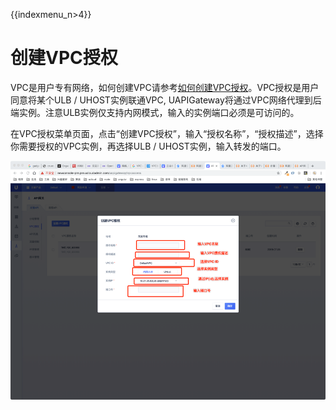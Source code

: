 {{indexmenu_n>4}}

# 创建VPC授权

VPC是用户专有网络，如何创建VPC请参考[如何创建VPC授权]((https://docs.ucloud.cn/network/vpc/index))。VPC授权是用户同意将某个ULB / UHOST实例联通VPC, UAPIGateway将通过VPC网络代理到后端实例。注意ULB实例仅支持内网模式，输入的实例端口必须是可访问的。

在VPC授权菜单页面，点击“创建VPC授权”，输入“授权名称”，“授权描述”，选择你需要授权的VPC实例，再选择ULB / UHOST实例，输入转发的端口。

![创建VPC授权](/images/open_api/create_vpc_access.png)

